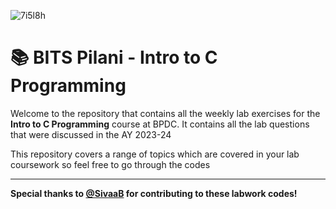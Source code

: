
![7i5l8h](https://github.com/user-attachments/assets/121125a8-be46-414d-9eec-ec7374b2c8b6)

# 📚 BITS Pilani - Intro to C Programming 

Welcome to the repository that contains all the weekly lab exercises for the **Intro to C Programming** course at BPDC. It contains all the lab questions that were discussed in the AY 2023-24


This repository covers a range of topics which are covered in your lab coursework so feel free to go through the codes

---

**Special thanks to **[@SivaaB](https://github.com/SivaaB)** for contributing to these labwork codes!**

